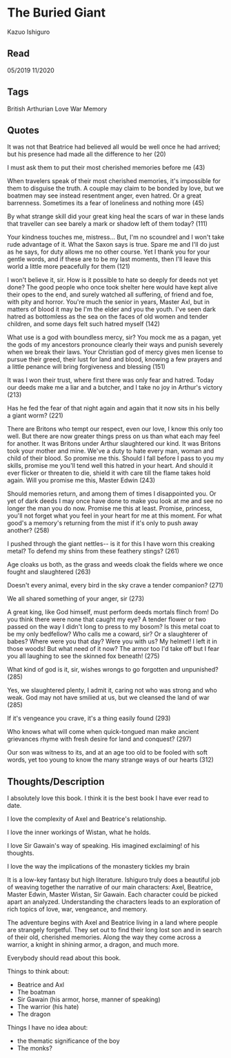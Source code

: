 # The Buried Giant
Kazuo Ishiguro

## Read
05/2019
11/2020

## Tags
British Arthurian Love War Memory

## Quotes
It was not that Beatrice had believed all would be well once he had arrived; but
his presence had made all the difference to her (20)

I must ask them to put their most cherished memories before me (43)

When travelers speak of their most cherished memories, it's impossible for them
to disguise the truth. A couple may claim to be bonded by love, but we boatmen
may see instead resentment anger, even hatred. Or a great barrenness. Sometimes
its a fear of loneliness and nothing more (45)

By what strange skill did your great king heal the scars of war in these lands
that traveller can see barely a mark or shadow left of them today? (111)

Your kindness touches me, mistress... But, I'm no scoundrel and I won't take
rude advantage of it. What the Saxon says is true. Spare me and I'll do just as
he says, for duty allows me no other course. Yet I thank you for your gentle
words, and if these are to be my last moments, then I'll leave this world a
little more peacefully for them (121)

I won't believe it, sir. How is it possible to hate so deeply for deeds not yet
done? The good people who once took shelter here would have kept alive their
opes to the end, and surely watched all suffering, of friend and foe, with pity
and horror.
You're much the senior in years, Master Axl, but in matters of blood it may be
I'm the elder and you the youth. I've seen dark hatred as bottomless as the sea
on the faces of old women and tender children, and some days felt such hatred
myself (142)

What use is a god with boundless mercy, sir? You mock me as a pagan, yet the
gods of my ancestors pronounce clearly their ways and punish severely when we
break their laws. Your Christian god of mercy gives men license to pursue their
greed, their lust for land and blood, knowing a few prayers and a little penance
will bring forgiveness and blessing (151)

It was I won their trust, where first there was only fear and hatred. Today our
deeds make me a liar and a butcher, and I take no joy in Arthur's victory (213)

Has he fed the fear of that night again and again that it now sits in his belly
a giant worm? (221)

There are Britons who tempt our respect, even our love, I know this only too
well. But there are now greater things press on us than what each may feel for
another. It was Britons under Arthur slaughtered our kind. It was Britons took
your mother and mine. We've a duty to hate every man, woman and child of their
blood. So promise me this. Should I fall before I pass to you my skills, promise
me you'll tend well this hatred in your heart. And should it ever flicker or
threaten to die, shield it with care till the flame takes hold again. Will you
promise me this, Master Edwin (243)

Should memories return, and among them of times I disappointed you. Or yet of
dark deeds I may once have done to make you look at me and see no longer the man
you do now. Promise me this at least. Promise, princess, you'll not forget what
you feel in your heart for me at this moment. For what good's a memory's
returning from the mist if it's only to push away another? (258)

I pushed through the giant nettles-- is it for this I have worn this creaking
metal? To defend my shins from these feathery stings? (261)

Age cloaks us both, as the grass and weeds cloak the fields where we once fought
and slaughtered (263)

Doesn't every animal, every bird in the sky crave a tender companion? (271)

We all shared something of your anger, sir (273)

A great king, like God himself, must perform deeds mortals flinch from! Do you
think there were none that caught my eye? A tender flower or two passed on the
way I didn't long to press to my bosom? Is this metal coat to be my only
bedfellow? Who calls me a coward, sir? Or a slaughterer of babes? Where were you
that day? Were you with us? My helmet! I left it in those woods! But what need
of it now? The armor too I'd take off but I fear you all laughing to see the
skinned fox beneath! (275)

What kind of god is it, sir, wishes wrongs to go forgotten and unpunished? (285)

Yes, we slaughtered plenty, I admit it, caring not who was strong and who weak.
God may not have smilied at us, but we cleansed the land of war (285)

If it's vengeance you crave, it's a thing easily found (293)

Who knows what will come when quick-tongued man make ancient grievances rhyme
with fresh desire for land and conquest? (297)

Our son was witness to its, and at an age too old to be fooled with soft words,
yet too young to know the many strange ways of our hearts (312)

## Thoughts/Description

I absolutely love this book. I think it is the best book I have ever read to
date.

I love the complexity of Axel and Beatrice's relationship.

I love the inner workings of Wistan, what he holds.

I love Sir Gawain's way of speaking. His imagined exclaiming! of his thoughts.

I love the way the implications of the monastery tickles my brain

It is a low-key fantasy but high literature. Ishiguro truly does a beautiful job
of weaving together the narrative of our main characters: Axel, Beatrice, Master
Edwin, Master Wistan, Sir Gawain. Each character could be picked apart an
analyzed. Understanding the characters leads to an exploration of rich topics of
love, war, vengeance, and memory.

The adventure begins with Axel and Beatrice living in a land where people are
strangely forgetful. They set out to find their long lost son and in search of
their old, cherished memories. Along the way they come across a warrior, a
knight in shining armor, a dragon, and much more.

Everybody should read about this book.

Things to think about:
- Beatrice and Axl
- The boatman
- Sir Gawain (his armor, horse, manner of speaking)
- The warrior (his hate)
- The dragon

Things I have no idea about:
- the thematic significance of the boy
- The monks?

